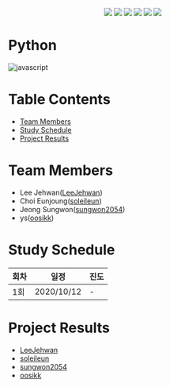 <p align="center">
    <a href="https://github.com/Alpha-ka-JS/Python/graphs/contributors" alt="Contributors">
        <img src="https://img.shields.io/github/contributors/Alpha-ka-js/Python?&color=brightgreen" /></a>
    <a href="#" alt="Languages">
        <img src="https://img.shields.io/github/languages/count/Alpha-ka-JS/Python?&color=brightgreen" /></a>
    <a href="#" alt="TopLanguages">
        <img src="https://img.shields.io/github/languages/top/Alpha-ka-JS/Python?&color=brightgreen" /></a>
    <a href="#">
        <img src="https://img.shields.io/github/repo-size/Alpha-ka-JS/Python" /></a>
    <a href="https://github.com/Alpha-ka-JS/Python/pulse">
        <img src="https://img.shields.io/github/commit-activity/m/Alpha-ka-JS/Python"></a>
    <a href="#">
        <img src="https://img.shields.io/github/last-commit/Alpha-ka-JS/Python"></a>
</p>

# Python
![javascript](https://upload.wikimedia.org/wikipedia/commons/thumb/f/f8/Python_logo_and_wordmark.svg/700px-Python_logo_and_wordmark.svg.png)

# Table Contents
* [Team Members](#team-members)
* [Study Schedule](#study-schedule)
* [Project Results](#project-result) 

# <a name="team-members"></a>Team Members
* Lee Jehwan([LeeJehwan](https://github.com/LeeJehwan))
* Choi Eunjoung([soleileun](https://github.com/soleileun))
* Jeong Sungwon([sungwon2054](https://github.com/sungwon2054))
* ys([oosikk](https://github.com/oosikk))

# <a name="study-schedule"></a>Study Schedule

회차 | 일정 | 진도
------|------|-----
1회|2020/10/12|-


# <a name="project-result"></a>Project Results
* [LeeJehwan](https://alpha-ka-js.github.io/Python/LeeJehwan/scrapper/clone-project)
* [soleileun](https://alpha-ka-js.github.io/Python/ChoiEunjoung/scrapper/clone-project)
* [sungwon2054](https://alpha-ka-js.github.io/Python/JeongSungWon/scrapper/clone-project)
* [oosikk](https://alpha-ka-js.github.io/Python/ys/scrapper/clone-project)
